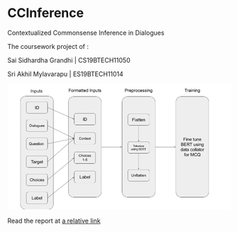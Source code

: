 # CCInference
Contextualized Commonsense Inference in Dialogues

The coursework project of :

Sai Sidhardha Grandhi   |   CS19BTECH11050

Sri Akhil Mylavarapu    |   ES19BTECH11014

![Alt text](Flowchart_TPR.png?raw=true "The Model Structure")

Read the report at [a relative link](CC_Inference_Project_Report.pdf)
